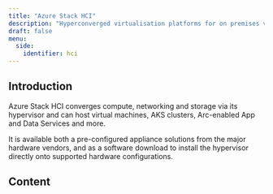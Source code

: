```yaml
---
title: "Azure Stack HCI"
description: "Hyperconverged virtualisation platforms for on premises virtual machines, contains and more, tightly integrated with Azure Arc."
draft: false
menu:
  side:
    identifier: hci
---
```


## Introduction

Azure Stack HCI converges compute, networking and storage via its hypervisor and can host virtual machines, AKS clusters, Arc-enabled App and Data Services and more.

It is available both a pre-configured appliance solutions from the major hardware vendors, and as a software download to install the hypervisor directly onto supported hardware configurations.

## Content
